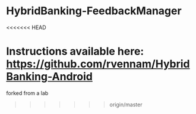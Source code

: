 # HybridBanking-FeedbackManager
<<<<<<< HEAD

Instructions available here: https://github.com/rvennam/HybridBanking-Android
=======
forked from a lab
>>>>>>> origin/master
